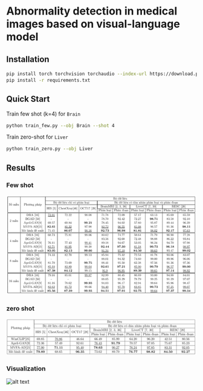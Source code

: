 # Abnormality detection in medical images based on visual-language model

## Installation
```bash
pip install torch torchvision torchaudio --index-url https://download.pytorch.org/whl/cu118
pip install -r requirements.txt
```

## Quick Start

Train few shot (k=4) for `Brain`
```bash
python train_few.py --obj Brain --shot 4
```

Train zero-shot for `Liver`
```bash
python train_zero.py --obj Liver 
```

## Results

### Few shot
![alt text](images/few-shot.png)


### zero shot
![alt text](images/zero-shot.png)

### Visualization
![alt text](images/demo.png)